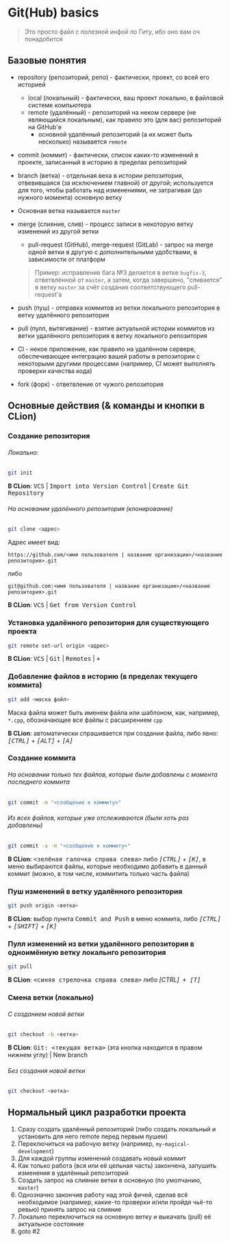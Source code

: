 # Git(Hub) basics

> Это просто файл с полезной инфой по Гиту, ибо оно вам оч понадобится

## Базовые понятия

- repository (репозиторий, репо) - фактически, проект, со всей его историей
  - local (локальный) - фактически, ваш проект локально, в файловой системе компьютера
  - remote (удалённый) - репозиторий на неком сервере (не являющийся локальным), как правило это (для вас) репозиторий на GitHub'е
    - основной удалённый репозиторий (а их может быть несколько) называется `remote`
- commit (коммит) - фактически, список каких-то изменений в проекте, записанный в историю в пределах репозиторий
- branch (ветка) - отдельная веха в истории репозитория, отвевившаяся (за исключением главной) от другой; используется для того, чтобы работать над изменениями, не затрагивая (до нужного момента) основную ветку
  
- Основная ветка называется `master`
  
- merge (слияние, слив) - процесс записи в некоторую ветку изменений из другой ветки

  - pull-request (GitHub), merge-request (GitLab) - запрос на merge одной ветки в другую с дополнительными удобствами, в зависимости от платформ

  > Пример: исправление бага №3 делается в ветке `bugfix-3`, ответвлённой от `master`, а затем, когда завершено, "сливается" в ветку `master` за счёт создания соответствующего pull-request'а

- push (пуш) - отправка коммитов из ветки локального репозитория в ветку удалённого репозитория

- pull (пулл, вытягивание) - взятие актуальной истории коммитов  из ветки удалённого репозитория в ветку локального репозитория

- CI - некое приложение, как правило на удалённом сервере, обеспечивающее интеграцию вашей работы в репозитории с некоторыми другими процессами (например, CI может выполнять проверки качества кода)

- fork (форк) - ответвление от чужого репозитория

## Основные действия (& команды и кнопки в CLion)

### Создание репозитория

###### Локально:

```bash
git init
```

**В CLion**: <kbd>VCS</kbd> \| <kbd>Import into Version Control</kbd> \| <kbd>Create Git Repository</kbd>

###### На основании удалённого репозитория (клонирование)

```bash
git clone <адрес>
```

Адрес имеет вид:

`https://github.com/<имя пользователя | название организации>/<название репозитория>.git`

либо

`git@github.com:<имя пользователя | название организации>/<название репозитория>.git`

**В CLion**: <kbd>VCS</kbd> \| <kbd>Get from Version Control</kbd>

### Установка удалённого репозитория для существующего проекта

```bash
git remote set-url origin <адрес>
```

**В CLion**: <kbd>VCS</kbd> \| <kbd>Git</kbd> \| <kbd>Remotes</kbd> \| <kbd>+</kbd>

### Добавление файлов в историю (в пределах текущего коммита)

```bash
git add <маска файл>
```

Маска файла может быть именем файла или шаблоном, как, например, `*.cpp`, обозначающее все файлы с расширением `cpp`

**В CLion**: автоматически спрашивается при создании файла, либо явно: <kbd>*[CTRL]*</kbd> + <kbd>*[ALT]*</kbd> + <kbd>*[A]*</kbd>

### Создание коммита

###### На основании только тех файлов, которые были добавлены с момента последнего коммита

```bash
git commit -m "<сообщение к коммиту>"
```

###### Из всех файлов, которые уже отслеживаются (были хоть раз добавлены)

```bash
git commit -a -m "<сообщение к коммиту>"
```

**В CLion**: <kbd><зелёная галочка справа слева></kbd> либо <kbd>*[CTRL]*</kbd> + <kbd>*[K]*</kbd>, в меню выбираются файлы, которые необходимо добавить в данный коммит (можно, в том числе, коммитить только часть файла)

### Пуш изменений в ветку удалённого репозитория

```bash
git push origin <ветка>
```

**В CLion**: выбор пункта <kbd>Commit and Push</kbd> в меню коммита, либо <kbd>*[CTRL]*</kbd> + <kbd>*[SHIFT]*</kbd> + <kbd>*[K]*</kbd>

### Пулл изменений из ветки удалённого репозитория в одноимённую ветку локальнго репозитория

```bash
git pull
```

**В CLion**: <kbd><синяя стрелочка справа слева></kbd> либо </kbd>*[CTRL]*<kbd> + <kbd>*[T]*</kbd>

### Смена ветки (локально)

###### С созданием новой ветки

``````bash
git checkout -b <ветка>
``````

**В CLion**: <kbd>Git: <текущая ветка></kbd> (эта кнопка находится в правом нижнем углу) | New branch

###### Без создания новой ветки

```bash
git checkout <ветка>
```

## Нормальный цикл разработки проекта

1. Сразу создать удалённый репозиторий (либо создать локальный и установить для него remote перед первым пушем)
2. Переключиться на рабочую ветку (например, `my-magical-development`)
3. Для каждой группы изменений создавать новый коммит
4. Как только работа (вся или её цельная часть) закончена, запушить изменения в удалённый репозиторий
5. Создать запрос на слияние ветки в основную (по умолчанию, `master`)
6. Однозначно закончив работу над этой фичей, сделав всё необходимое (например, какие-то проверки и/или пройдя чьё-то ревью) принять запрос на слияние
7. Локально переключиться на основную ветку и выкачать (pull) её актуальное состояние
8. goto #2
